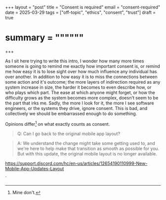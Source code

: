 +++
layout = "post"
title = "Consent is required"
email = "consent-required"
date = 2025-03-29
tags = ["off-topic", "ethics", "consent", "trust"]
draft = true
# summary = """"""
+++

As I sit here trying to write this intro, I wonder how many more times someone
is going to remind me exactly how important consent is, or remind me how easy it
is to lose sight over how much influence any individual has over another. In
addition to how easy it is to miss the connections between some action and it's
outcome; the more layers of indirection required as any system increase in size,
the harder it becomes to even describe how, or who plays which part. The ease at
which anyone might forget, or how the difficulty grows as the system becomes
more complex, doesn't seem to be the part that irks me. Sadly, the more I look
for it, the more I see software engineers, or the systems they drive, ignore
consent. This is bad, and collectively we should be embarrassed enough to do
something.


Opinions differ[^difficulty] on what exactly counts as consent.

[^difficulty]: Mine don't.







> Q: Can I go back to the original mobile app layout?

> A: We understand the change might take some getting used to, and we're here to
> help make that transition as smooth as possible for you. But with this update,
> the original mobile layout is no longer available.


https://support.discord.com/hc/en-us/articles/12654190110999-New-Mobile-App-Updates-Layout



`
